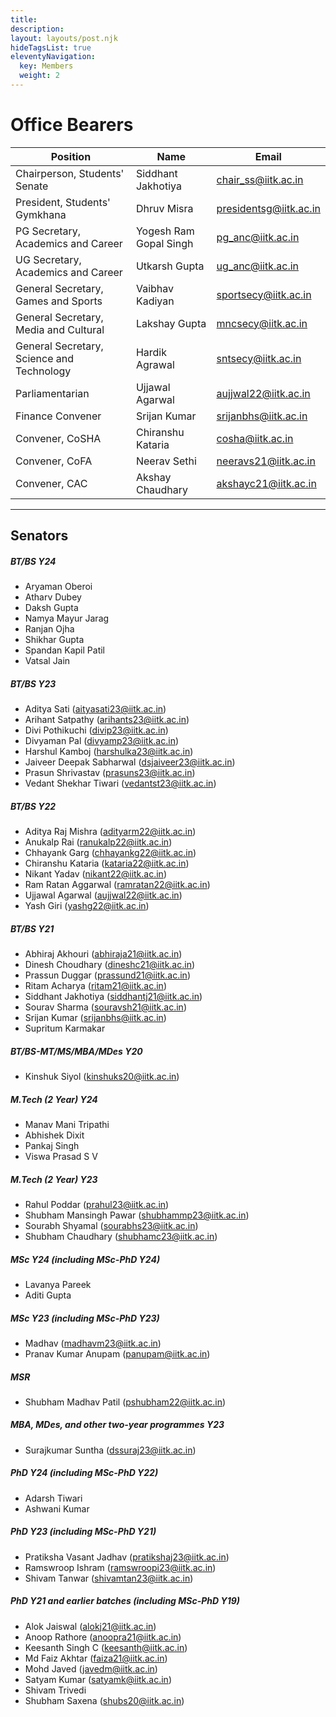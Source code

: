 ```yaml
---
title: 
description: 
layout: layouts/post.njk
hideTagsList: true
eleventyNavigation:
  key: Members
  weight: 2
---
```

# **Office Bearers**

| **Position**                             | **Name**                     | **Email**                                |
|--------------------------------------|--------------------------|--------------------------------------|
| Chairperson, Students' Senate        | Siddhant Jakhotiya       | [chair_ss@iitk.ac.in](mailto:chair_ss@iitk.ac.in) |
| President, Students' Gymkhana        | Dhruv Misra              | [presidentsg@iitk.ac.in](mailto:presidentsg@iitk.ac.in) |
| PG Secretary, Academics and Career   | Yogesh Ram Gopal Singh   | [pg_anc@iitk.ac.in](mailto:pg_anc@iitk.ac.in) |
| UG Secretary, Academics and Career   | Utkarsh Gupta            | [ug_anc@iitk.ac.in](mailto:ug_anc@iitk.ac.in) |
| General Secretary, Games and Sports  | Vaibhav Kadiyan          | [sportsecy@iitk.ac.in](mailto:sportsecy@iitk.ac.in) |
| General Secretary, Media and Cultural| Lakshay Gupta            | [mncsecy@iitk.ac.in](mailto:mncsecy@iitk.ac.in) |
| General Secretary, Science and Technology | Hardik Agrawal    | [sntsecy@iitk.ac.in](mailto:sntsecy@iitk.ac.in) |
| Parliamentarian                      | Ujjawal Agarwal          | [aujjwal22@iitk.ac.in](mailto:aujjwal22@iitk.ac.in) |
| Finance Convener                     | Srijan Kumar             | [srijanbhs@iitk.ac.in](mailto:srijanbhs@iitk.ac.in) |
| Convener, CoSHA                      | Chiranshu Kataria        | [cosha@iitk.ac.in](mailto:cosha@iitk.ac.in) |
| Convener, CoFA                       | Neerav Sethi             | [neeravs21@iitk.ac.in](mailto:neeravs21@iitk.ac.in) |
| Convener, CAC                        | Akshay Chaudhary         | [akshayc21@iitk.ac.in](mailto:akshayc21@iitk.ac.in) |

---

## Senators

##### **BT/BS Y24**
- Aryaman Oberoi
- Atharv Dubey
- Daksh Gupta
- Namya Mayur Jarag
- Ranjan Ojha
- Shikhar Gupta
- Spandan Kapil Patil
- Vatsal Jain

##### **BT/BS Y23**
- Aditya Sati ([aityasati23@iitk.ac.in](mailto:aityasati23@iitk.ac.in))
- Arihant Satpathy ([arihants23@iitk.ac.in](mailto:arihants23@iitk.ac.in))
- Divi Pothikuchi ([divip23@iitk.ac.in](mailto:divip23@iitk.ac.in))
- Divyaman Pal ([divyamp23@iitk.ac.in](mailto:divyamp23@iitk.ac.in))
- Harshul Kamboj ([harshulka23@iitk.ac.in](mailto:harshulka23@iitk.ac.in))
- Jaiveer Deepak Sabharwal ([dsjaiveer23@iitk.ac.in](mailto:dsjaiveer23@iitk.ac.in))
- Prasun Shrivastav ([prasuns23@iitk.ac.in](mailto:prasuns23@iitk.ac.in))
- Vedant Shekhar Tiwari ([vedantst23@iitk.ac.in](mailto:vedantst23@iitk.ac.in))

##### **BT/BS Y22**
- Aditya Raj Mishra ([adityarm22@iitk.ac.in](mailto:adityarm22@iitk.ac.in))
- Anukalp Rai ([ranukalp22@iitk.ac.in](mailto:ranukalp22@iitk.ac.in))
- Chhayank Garg ([chhayankg22@iitk.ac.in](mailto:chhayankg22@iitk.ac.in))
- Chiranshu Kataria ([kataria22@iitk.ac.in](mailto:kataria22@iitk.ac.in))
- Nikant Yadav ([nikant22@iitk.ac.in](mailto:nikant22@iitk.ac.in))
- Ram Ratan Aggarwal ([ramratan22@iitk.ac.in](mailto:ramratan22@iitk.ac.in))
- Ujjawal Agarwal ([aujjwal22@iitk.ac.in](mailto:aujjwal22@iitk.ac.in))
- Yash Giri ([yashg22@iitk.ac.in](mailto:yashg22@iitk.ac.in))

##### **BT/BS Y21**
- Abhiraj Akhouri ([abhiraja21@iitk.ac.in](mailto:abhiraja21@iitk.ac.in))
- Dinesh Choudhary ([dineshc21@iitk.ac.in](mailto:dineshc21@iitk.ac.in))
- Prassun Duggar ([prassund21@iitk.ac.in](mailto:prassund21@iitk.ac.in))
- Ritam Acharya ([ritam21@iitk.ac.in](mailto:ritam21@iitk.ac.in))
- Siddhant Jakhotiya ([siddhantj21@iitk.ac.in](mailto:siddhantj21@iitk.ac.in))
- Sourav Sharma ([souravsh21@iitk.ac.in](mailto:souravsh21@iitk.ac.in))
- Srijan Kumar ([srijanbhs@iitk.ac.in](mailto:srijanbhs@iitk.ac.in))
- Supritum Karmakar

##### **BT/BS-MT/MS/MBA/MDes Y20**
- Kinshuk Siyol ([kinshuks20@iitk.ac.in](mailto:kinshuks20@iitk.ac.in))

##### **M.Tech (2 Year) Y24**
- Manav Mani Tripathi
- Abhishek Dixit
- Pankaj Singh
- Viswa Prasad S V

##### **M.Tech (2 Year) Y23**
- Rahul Poddar ([prahul23@iitk.ac.in](mailto:prahul23@iitk.ac.in))
- Shubham Mansingh Pawar ([shubhammp23@iitk.ac.in](mailto:shubhammp23@iitk.ac.in))
- Sourabh Shyamal ([sourabhs23@iitk.ac.in](mailto:sourabhs23@iitk.ac.in))
- Shubham Chaudhary ([shubhamc23@iitk.ac.in](mailto:shubhamc23@iitk.ac.in))

##### **MSc Y24 (including MSc-PhD Y24)**
- Lavanya Pareek
- Aditi Gupta

##### **MSc Y23 (including MSc-PhD Y23)**
- Madhav ([madhavm23@iitk.ac.in](mailto:madhavm23@iitk.ac.in))
- Pranav Kumar Anupam ([panupam@iitk.ac.in](mailto:panupam@iitk.ac.in))

##### **MSR**
- Shubham Madhav Patil ([pshubham22@iitk.ac.in](mailto:pshubham22@iitk.ac.in))

##### **MBA, MDes, and other two-year programmes Y23**
- Surajkumar Suntha ([dssuraj23@iitk.ac.in](mailto:dssuraj23@iitk.ac.in))

##### **PhD Y24 (including MSc-PhD Y22)**
- Adarsh Tiwari
- Ashwani Kumar

##### **PhD Y23 (including MSc-PhD Y21)**
- Pratiksha Vasant Jadhav ([pratikshaj23@iitk.ac.in](mailto:pratikshaj23@iitk.ac.in))
- Ramswroop Ishram ([ramswroopi23@iitk.ac.in](mailto:ramswroopi23@iitk.ac.in))
- Shivam Tanwar ([shivamtan23@iitk.ac.in](mailto:shivamtan23@iitk.ac.in))

##### **PhD Y21 and earlier batches (including MSc-PhD Y19)**
- Alok Jaiswal ([alokj21@iitk.ac.in](mailto:alokj21@iitk.ac.in))
- Anoop Rathore ([anoopra21@iitk.ac.in](mailto:anoopra21@iitk.ac.in))
- Keesanth Singh C ([keesanth@iitk.ac.in](mailto:keesanth@iitk.ac.in))
- Md Faiz Akhtar ([faiza21@iitk.ac.in](mailto:faiza21@iitk.ac.in))
- Mohd Javed ([javedm@iitk.ac.in](mailto:javedm@iitk.ac.in))
- Satyam Kumar ([satyamk@iitk.ac.in](mailto:satyamk@iitk.ac.in))
- Shivam Trivedi
- Shubham Saxena ([shubs20@iitk.ac.in](mailto:shubs20@iitk.ac.in))

